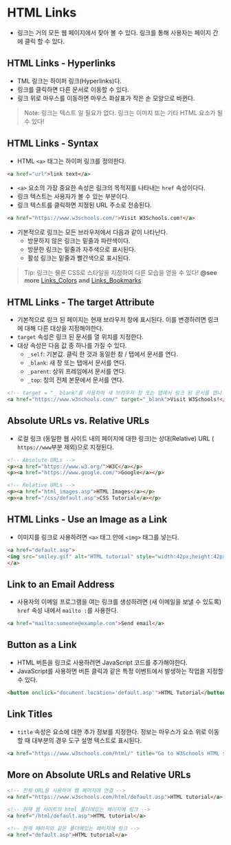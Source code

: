 # HTML Links
- 링크는 거의 모든 웹 페이지에서 찾아 볼 수 있다. 링크를 통해 사용자는 페이지 간에 클릭 할 수 있다.

## HTML Links - Hyperlinks
- TML 링크는 하이퍼 링크(Hyperlinks)다.
- 링크를 클릭하면 다른 문서로 이동할 수 있다.
- 링크 위로 마우스를 이동하면 마우스 화살표가 작은 손 모양으로 바뀐다.
> Note: 링크는 텍스트 일 ​​필요가 없다. 링크는 이미지 또는 기타 HTML 요소가 될 수 있다!

## HTML Links - Syntax
- HTML `<a>` 태그는 하이퍼 링크를 정의한다.
```html
<a href="url">link text</a>
```
- `<a>` 요소의 가장 중요한 속성은 링크의 목적지를 나타내는 `href` 속성이다다.
- 링크 텍스트는 사용자가 볼 수 있는 부분이다.
- 링크 텍스트를 클릭하면 지정된 URL 주소로 전송된다.
```html
<a href="https://www.w3schools.com/">Visit W3Schools.com!</a>
```
- 기본적으로 링크는 모든 브라우저에서 다음과 같이 나타난다.
  - 방문하지 않은 링크는 밑줄과 파란색이다.
  - 방문한 링크는 밑줄과 자주색으로 표시된다.
  - 활성 링크는 밑줄과 빨간색으로 표시된다.
> Tip: 링크는 물론 CSS로 스타일을 지정하여 다른 모습을 얻을 수 있다!
> **@see more** [Links_Colors](./01_Link_Colors) **and** [Links_Bookmarks](./02_Link_Bookmarks)

## HTML Links - The target Attribute
- 기본적으로 링크 된 페이지는 현재 브라우저 창에 표시된다. 이를 변경하려면 링크에 대해 다른 대상을 지정해야한다.
- `target` 속성은 링크 된 문서를 열 위치를 지정한다.
- 대상 속성은 다음 값 중 하나를 가질 수 있다.
  - `_self`: 기본값. 클릭 한 것과 동일한 창 / 탭에서 문서를 연다.
  - `_blank`: 새 창 또는 탭에서 문서를 연다.
  - `_parent`: 상위 프레임에서 문서를 연다.
  - `_top`: 창의 전체 본문에서 문서를 연다.
```html
<!-- target = "_ blank"를 사용하여 새 브라우저 창 또는 탭에서 링크 된 문서를 엽니 다. -->
<a href="https://www.w3schools.com/" target="_blank">Visit W3Schools!</a>
```

## Absolute URLs vs. Relative URLs
- 로컬 링크 (동일한 웹 사이트 내의 페이지에 대한 링크)는 상대(Relative) URL ( `https://www`부분 제외)으로 지정된다.
```html
<!-- Absolute URLs -->
<p><a href="https://www.w3.org/">W3C</a></p>
<p><a href="https://www.google.com/">Google</a></p>

<!-- Relative URLs -->
<p><a href="html_images.asp">HTML Images</a></p>
<p><a href="/css/default.asp">CSS Tutorial</a></p>
```

## HTML Links - Use an Image as a Link
- 이미지를 링크로 사용하려면 `<a>` 태그 안에 `<img>` 태그를 넣는다.
```html
<a href="default.asp">
<img src="smiley.gif" alt="HTML tutorial" style="width:42px;height:42px;">
</a>
```

## Link to an Email Address
- 사용자의 이메일 프로그램을 여는 링크를 생성하려면 (새 이메일을 보낼 수 있도록) `href` 속성 내에서 `mailto :`를 사용한다.
```html
<a href="mailto:someone@example.com">Send email</a>
```

## Button as a Link
- HTML 버튼을 링크로 사용하려면 JavaScript 코드를 추가해야한다.
- JavaScript를 사용하면 버튼 클릭과 같은 특정 이벤트에서 발생하는 작업을 지정할 수 있다.
```html
<button onclick="document.location='default.asp'">HTML Tutorial</button>
```

## Link Titles
- `title` 속성은 요소에 대한 추가 정보를 지정한다. 정보는 마우스가 요소 위로 이동할 때 대부분의 경우 도구 설명 텍스트로 표시된다.
```html
<a href="https://www.w3schools.com/html/" title="Go to W3Schools HTML section">Visit our HTML Tutorial</a>
```

## More on Absolute URLs and Relative URLs
```html
<!-- 전체 URL을 사용하여 웹 페이지에 연결 -->
<a href="https://www.w3schools.com/html/default.asp">HTML tutorial</a>
```
```html
<!-- 현재 웹 사이트의 html 폴더에있는 페이지에 링크 -->
<a href="/html/default.asp">HTML tutorial</a>
```
```html
<!-- 현재 페이지와 같은 폴더에있는 페이지에 링크 -->
<a href="default.asp">HTML tutorial</a>
```